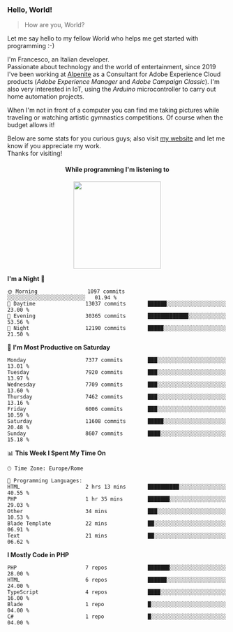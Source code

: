 ### Hello, World!

> How are you, World?

Let me say hello to my fellow World who helps me get started with programming :-)

I'm Francesco, an Italian developer.  
Passionate about technology and the world of entertainment, since 2019 I've been working at [Alpenite](https://www.alpenite.com) as a Consultant for Adobe Experience Cloud products (*Adobe Experience Manager* and *Adobe Campaign Classic*). I'm also very interested in IoT, using the *Arduino* microcontroller to carry out home automation projects.

When I'm not in front of a computer you can find me taking pictures while traveling or watching artistic gymnastics competitions. Of course when the budget allows it!

Below are some stats for you curious guys; also visit [my website](https://www.francescorega.eu) and let me know if you appreciate my work.  
Thanks for visiting!

<div align="center">
  <h4>While programming I'm listening to</h4>
  <a href="https://apps.francescorega.eu/now-playing/11147232609" target="_blank"><img src="https://apps.francescorega.eu/now-playing/11147232609" width="200"></a>
</div>

<!--START_SECTION:waka-->
**I'm a Night 🦉** 

```text
🌞 Morning                1097 commits        ░░░░░░░░░░░░░░░░░░░░░░░░░   01.94 % 
🌆 Daytime                13037 commits       ██████░░░░░░░░░░░░░░░░░░░   23.00 % 
🌃 Evening                30365 commits       █████████████░░░░░░░░░░░░   53.56 % 
🌙 Night                  12190 commits       █████░░░░░░░░░░░░░░░░░░░░   21.50 % 
```
📅 **I'm Most Productive on Saturday** 

```text
Monday                   7377 commits        ███░░░░░░░░░░░░░░░░░░░░░░   13.01 % 
Tuesday                  7920 commits        ███░░░░░░░░░░░░░░░░░░░░░░   13.97 % 
Wednesday                7709 commits        ███░░░░░░░░░░░░░░░░░░░░░░   13.60 % 
Thursday                 7462 commits        ███░░░░░░░░░░░░░░░░░░░░░░   13.16 % 
Friday                   6006 commits        ███░░░░░░░░░░░░░░░░░░░░░░   10.59 % 
Saturday                 11608 commits       █████░░░░░░░░░░░░░░░░░░░░   20.48 % 
Sunday                   8607 commits        ████░░░░░░░░░░░░░░░░░░░░░   15.18 % 
```


📊 **This Week I Spent My Time On** 

```text
🕑︎ Time Zone: Europe/Rome

💬 Programming Languages: 
HTML                     2 hrs 13 mins       ██████████░░░░░░░░░░░░░░░   40.55 % 
PHP                      1 hr 35 mins        ███████░░░░░░░░░░░░░░░░░░   29.03 % 
Other                    34 mins             ███░░░░░░░░░░░░░░░░░░░░░░   10.53 % 
Blade Template           22 mins             ██░░░░░░░░░░░░░░░░░░░░░░░   06.91 % 
Text                     21 mins             ██░░░░░░░░░░░░░░░░░░░░░░░   06.62 % 
```

**I Mostly Code in PHP** 

```text
PHP                      7 repos             ███████░░░░░░░░░░░░░░░░░░   28.00 % 
HTML                     6 repos             ██████░░░░░░░░░░░░░░░░░░░   24.00 % 
TypeScript               4 repos             ████░░░░░░░░░░░░░░░░░░░░░   16.00 % 
Blade                    1 repo              █░░░░░░░░░░░░░░░░░░░░░░░░   04.00 % 
C#                       1 repo              █░░░░░░░░░░░░░░░░░░░░░░░░   04.00 % 
```




<!--END_SECTION:waka-->
